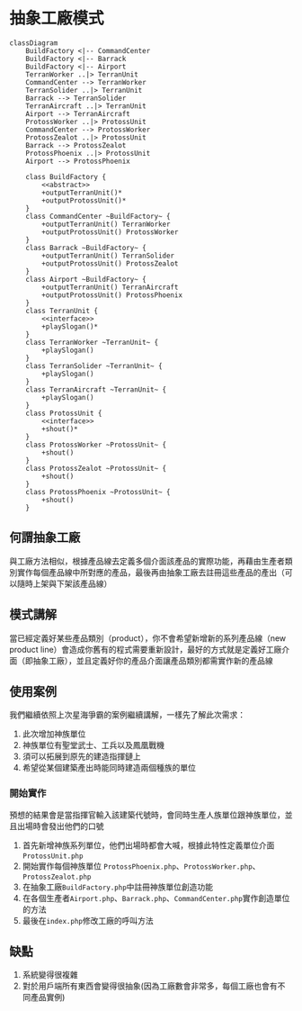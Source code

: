 # 抽象工廠模式

```mermaid
classDiagram
    BuildFactory <|-- CommandCenter
    BuildFactory <|-- Barrack
    BuildFactory <|-- Airport
    TerranWorker ..|> TerranUnit
    CommandCenter --> TerranWorker
    TerranSolider ..|> TerranUnit
    Barrack --> TerranSolider
    TerranAircraft ..|> TerranUnit
    Airport --> TerranAircraft
    ProtossWorker ..|> ProtossUnit
    CommandCenter --> ProtossWorker
    ProtossZealot ..|> ProtossUnit
    Barrack --> ProtossZealot
    ProtossPhoenix ..|> ProtossUnit
    Airport --> ProtossPhoenix
    
    class BuildFactory {
        <<abstract>>
        +outputTerranUnit()*
        +outputProtossUnit()*
    }
    class CommandCenter ~BuildFactory~ {
        +outputTerranUnit() TerranWorker
        +outputProtossUnit() ProtossWorker
    }
    class Barrack ~BuildFactory~ {
        +outputTerranUnit() TerranSolider
        +outputProtossUnit() ProtossZealot
    }
    class Airport ~BuildFactory~ {
        +outputTerranUnit() TerranAircraft
        +outputProtossUnit() ProtossPhoenix
    }
    class TerranUnit {
        <<interface>>
        +playSlogan()*
    }
    class TerranWorker ~TerranUnit~ {
        +playSlogan()
    }
    class TerranSolider ~TerranUnit~ {
        +playSlogan()
    }
    class TerranAircraft ~TerranUnit~ {
        +playSlogan()
    }
    class ProtossUnit {
        <<interface>>
        +shout()*
    }
    class ProtossWorker ~ProtossUnit~ {
        +shout()
    }
    class ProtossZealot ~ProtossUnit~ {
        +shout()
    }
    class ProtossPhoenix ~ProtossUnit~ {
        +shout()
    }
```
## 何謂抽象工廠
與工廠方法相似，根據產品線去定義多個介面該產品的實際功能，再藉由生產者類別實作每個產品線中所對應的產品，最後再由抽象工廠去註冊這些產品的產出（可以隨時上架與下架該產品線）


## 模式講解
當已經定義好某些產品類別（product），你不會希望新增新的系列產品線（new product line）會造成你舊有的程式需要重新設計，最好的方式就是定義好工廠介面（即抽象工廠），並且定義好你的產品介面讓產品類別都需實作新的產品線

## 使用案例
我們繼續依照上次星海爭霸的案例繼續講解，一樣先了解此次需求：
1. 此次增加神族單位
2. 神族單位有聖堂武士、工兵以及鳳凰戰機
3. 須可以拓展到原先的建造指揮鏈上
4. 希望從某個建築產出時能同時建造兩個種族的單位

### 開始實作
預想的結果會是當指揮官輸入該建築代號時，會同時生產人族單位跟神族單位，並且出場時會發出他們的口號

1. 首先新增神族系列單位，他們出場時都會大喊，根據此特性定義單位介面 `ProtossUnit.php`
2. 開始實作每個神族單位 `ProtossPhoenix.php`、`ProtossWorker.php`、`ProtossZealot.php`
3. 在抽象工廠`BuildFactory.php`中註冊神族單位創造功能
4. 在各個生產者`Airport.php`、`Barrack.php`、`CommandCenter.php`實作創造單位的方法
5. 最後在`index.php`修改工廠的呼叫方法

## 缺點
1. 系統變得很複雜
2. 對於用戶端所有東西會變得很抽象(因為工廠數會非常多，每個工廠也會有不同產品實例)
